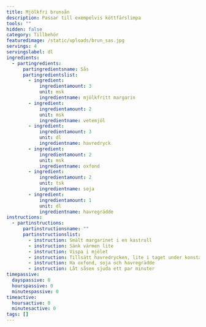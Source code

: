 ```yaml
---
title: Mjölkfri brunsån
description: Passar till exempelvis köttfärslimpa
tools: ""
hidden: false
category: Tillbehör
featuredimage: /static/uploads/brun_sas.jpg
servings: 4
servingslabel: dl
ingredients:
  - partingredients:
      partingredientsname: Sås
      partingredientslist:
        - ingredient:
            ingredientamount: 3
            unit: msk
            ingredientname: mjölkfritt margarin
        - ingredient:
            ingredientamount: 2
            unit: msk
            ingredientname: vetemjöl
        - ingredient:
            ingredientamount: 3
            unit: dl
            ingredientname: havredryck
        - ingredient:
            ingredientamount: 2
            unit: msk
            ingredientname: oxfond
        - ingredient:
            ingredientamount: 2
            unit: tsk
            ingredientname: soja
        - ingredient:
            ingredientamount: 1
            unit: dl
            ingredientname: havregrädde
instructions:
  - partinstructions:
      partinstructionsname: ""
      partinstructionslist:
        - instruction: Smält margarinet i en kastrull
        - instruction: Sänk värmen lite
        - instruction: Vispa i mjölet
        - instruction: Tillsätt havredrycken, lite i taget under konstant vispning så du vispar ur alla klumpar.
        - instruction: Ha oxfond, soja och havregrädde
        - instruction: Låt såsen sjuda ett par minuter
timepassive:
  dayspassive: 0
  hourspassive: 0
  minutespassive: 0
timeactive:
  hoursactive: 0
  minutesactive: 0
tags: []
---
```

